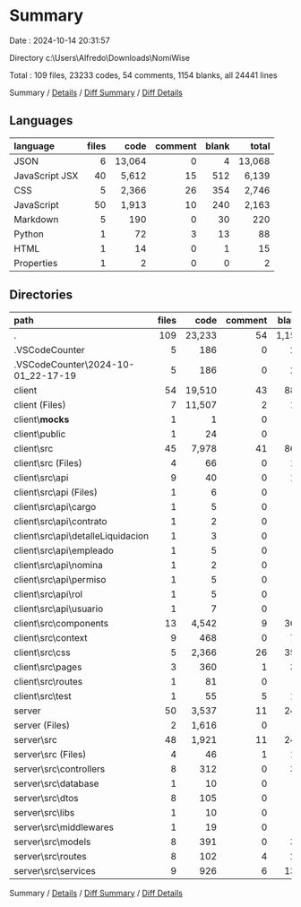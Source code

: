 # Summary

Date : 2024-10-14 20:31:57

Directory c:\\Users\\Alfredo\\Downloads\\NomiWise

Total : 109 files,  23233 codes, 54 comments, 1154 blanks, all 24441 lines

Summary / [Details](details.md) / [Diff Summary](diff.md) / [Diff Details](diff-details.md)

## Languages
| language | files | code | comment | blank | total |
| :--- | ---: | ---: | ---: | ---: | ---: |
| JSON | 6 | 13,064 | 0 | 4 | 13,068 |
| JavaScript JSX | 40 | 5,612 | 15 | 512 | 6,139 |
| CSS | 5 | 2,366 | 26 | 354 | 2,746 |
| JavaScript | 50 | 1,913 | 10 | 240 | 2,163 |
| Markdown | 5 | 190 | 0 | 30 | 220 |
| Python | 1 | 72 | 3 | 13 | 88 |
| HTML | 1 | 14 | 0 | 1 | 15 |
| Properties | 1 | 2 | 0 | 0 | 2 |

## Directories
| path | files | code | comment | blank | total |
| :--- | ---: | ---: | ---: | ---: | ---: |
| . | 109 | 23,233 | 54 | 1,154 | 24,441 |
| .VSCodeCounter | 5 | 186 | 0 | 26 | 212 |
| .VSCodeCounter\\2024-10-01_22-17-19 | 5 | 186 | 0 | 26 | 212 |
| client | 54 | 19,510 | 43 | 880 | 20,433 |
| client (Files) | 7 | 11,507 | 2 | 14 | 11,523 |
| client\\__mocks__ | 1 | 1 | 0 | 0 | 1 |
| client\\public | 1 | 24 | 0 | 0 | 24 |
| client\\src | 45 | 7,978 | 41 | 866 | 8,885 |
| client\\src (Files) | 4 | 66 | 0 | 18 | 84 |
| client\\src\\api | 9 | 40 | 0 | 11 | 51 |
| client\\src\\api (Files) | 1 | 6 | 0 | 2 | 8 |
| client\\src\\api\\cargo | 1 | 5 | 0 | 1 | 6 |
| client\\src\\api\\contrato | 1 | 2 | 0 | 1 | 3 |
| client\\src\\api\\detalleLiquidacion | 1 | 3 | 0 | 1 | 4 |
| client\\src\\api\\empleado | 1 | 5 | 0 | 1 | 6 |
| client\\src\\api\\nomina | 1 | 2 | 0 | 1 | 3 |
| client\\src\\api\\permiso | 1 | 5 | 0 | 1 | 6 |
| client\\src\\api\\rol | 1 | 5 | 0 | 1 | 6 |
| client\\src\\api\\usuario | 1 | 7 | 0 | 2 | 9 |
| client\\src\\components | 13 | 4,542 | 9 | 360 | 4,911 |
| client\\src\\context | 9 | 468 | 0 | 74 | 542 |
| client\\src\\css | 5 | 2,366 | 26 | 354 | 2,746 |
| client\\src\\pages | 3 | 360 | 1 | 30 | 391 |
| client\\src\\routes | 1 | 81 | 0 | 7 | 88 |
| client\\src\\test | 1 | 55 | 5 | 12 | 72 |
| server | 50 | 3,537 | 11 | 248 | 3,796 |
| server (Files) | 2 | 1,616 | 0 | 2 | 1,618 |
| server\\src | 48 | 1,921 | 11 | 246 | 2,178 |
| server\\src (Files) | 4 | 46 | 1 | 10 | 57 |
| server\\src\\controllers | 8 | 312 | 0 | 36 | 348 |
| server\\src\\database | 1 | 10 | 0 | 1 | 11 |
| server\\src\\dtos | 8 | 105 | 0 | 0 | 105 |
| server\\src\\libs | 1 | 10 | 0 | 2 | 12 |
| server\\src\\middlewares | 1 | 19 | 0 | 2 | 21 |
| server\\src\\models | 8 | 391 | 0 | 36 | 427 |
| server\\src\\routes | 8 | 102 | 4 | 28 | 134 |
| server\\src\\services | 9 | 926 | 6 | 131 | 1,063 |

Summary / [Details](details.md) / [Diff Summary](diff.md) / [Diff Details](diff-details.md)